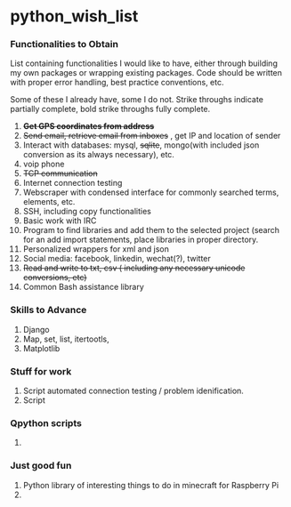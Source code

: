 # python_wish_list

### Functionalities to Obtain

List containing functionalities I would like to have, either through building my own packages or wrapping existing packages.  Code should be written with proper error handling, best practice conventions, etc.

Some of these I already have, some I do not.  Strike throughs indicate partially complete, bold strike throughs fully complete.

1. **~~Get GPS coordinates from address~~**
2. ~~Send email, retrieve email from inboxes~~ , get IP and location of sender
3. Interact with databases: mysql, ~~sqlite~~, mongo(with included json conversion as its always necessary), etc.
4. voip phone
5. ~~TCP communication~~
6. Internet connection testing
7. Webscraper with condensed interface for commonly searched terms, elements, etc.
8. SSH, including copy functionalities
9. Basic work with IRC
10. Program to find libraries and add them to the selected project (search for an add import statements, place libraries in proper directory.
11. Personalized wrappers for xml and json
12. Social media: facebook, linkedin, wechat(?), twitter
13. ~~Read and write to txt, csv ( including any necessary unicode conversions, etc)~~
14. Common Bash assistance library

### Skills to Advance

1. Django
2. Map, set, list, itertootls, 
3. Matplotlib

### Stuff for work

1. Script automated connection testing / problem idenification.
2. Script

### Qpython scripts

1. 


### Just good fun

1. Python library of interesting things to do in minecraft for Raspberry Pi
2. 
